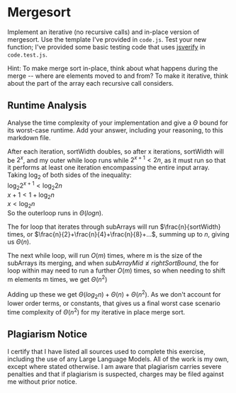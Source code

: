 # Mergesort

Implement an iterative (no recursive calls) and in-place version of mergesort.
Use the template I've provided in `code.js`. Test your new function; I've
provided some basic testing code that uses
[jsverify](https://jsverify.github.io/) in `code.test.js`.

Hint: To make merge sort in-place, think about what happens during the merge --
where are elements moved to and from? To make it iterative, think about the
part of the array each recursive call considers.

## Runtime Analysis

Analyse the time complexity of your implementation and give a $\Theta$ bound for
its worst-case runtime. Add your answer, including your reasoning, to this
markdown file.

After each iteration, sortWidth doubles, so after x iterations, sortWidth will
be $2^x$, and my outer while loop runs while $2^{x+1} < 2n$, as it must run so that
it performs at least one iteration encompassing the entire input array.  
Taking $\log_{2}$ of both sides of the inequality:  
$\log_{2} 2^{x+1} < \log_{2} 2n$  
$x + 1 < 1 + \log_{2} n$  
$x < \log_{2} n$  
So the outerloop runs in $\Theta(log n)$.  

The for loop that iterates through subArrays will run $\frac{n}{sortWidth} times, or
$\frac{n}{2}+\frac{n}{4}+\frac{n}{8}+...$, summing up to $n$, giving us $\Theta(n)$.  

The next while loop, will run $O(m)$ times, where m is the size of the subArrays its
merging, and when $subArrayMid \not\geq rightSortBound$, the for loop within may
need to run a further $O(m)$ times, so when needing to shift m elements m times,
we get $\Theta(n^2)$  

Adding up these we get $\Theta(log_{2} n) + \Theta(n) +\Theta(n^2)$. As we don't
account for lower order terms, or constants, that gives us a final worst case
scenario time complexity of $\Theta(n^2)$ for my iterative in place merge sort.

## Plagiarism Notice

I certify that I have listed all sources used to complete this exercise, including the use of any Large Language Models. All of the work is my own, except where stated otherwise. I am aware that plagiarism carries severe penalties and that if plagiarism is suspected, charges may be filed against me without prior notice.
